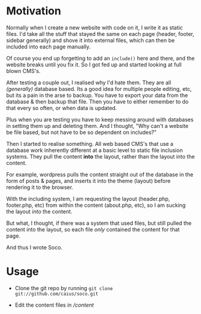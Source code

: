 # Motivation

Normally when I create a new website with code on it, I write it as static files.  I'd take all the stuff that stayed the same on each page (header, footer, sidebar generally) and shove it into external files, which can then be included into each page manually.

Of course you end up forgetting to add an `include()` here and there, and the website breaks until you fix it.  So I got fed up and started looking at full blown CMS's.

After testing a couple out, I realised why I'd hate them.  They are all *(generally)* database based.  Its a good idea for multiple people editing, etc, but its a pain in the arse to backup.  You have to export your data from the database & then backup that file.  Then you have to either remember to do that every so often, or when data is updated.

Plus when you are testing you have to keep messing around with databases in setting them up and deleting them.  And I thought, "Why can't a website be file based, but not have to be so dependent on includes?"

Then I started to realise something.  All web based CMS's that use a database work inherently different at a basic level to static file inclusion systems.  They pull the content **into** the layout, rather than the layout into the content.

For example, wordpress pulls the content straight out of the database in the form of posts & pages, and inserts it into the theme (layout) before rendering it to the browser.

With the including system, I am requesting the layout (header.php, footer.php, etc) from within the content (about.php, etc), so I am sucking the layout *into* the content.

But what, I thought, if there was a system that used files, but still pulled the content into the layout, so each file *only* contained the content for that page.

And thus I wrote Soco.

# Usage

* Clone the git repo by running `git clone git://github.com/caius/soco.git`

* Edit the content files in */content*
